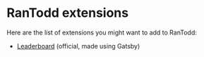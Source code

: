 # RanTodd extensions
Here are the list of extensions you might want to add to RanTodd:
- [Leaderboard](https://github.com/RanTodd-Team/Website) (official, made using Gatsby)
